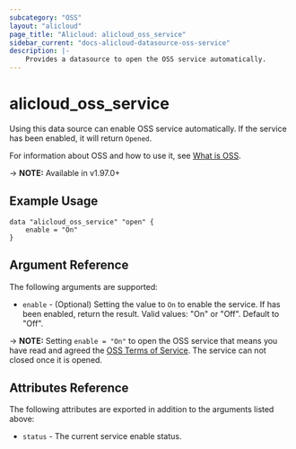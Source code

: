 ```yaml
---
subcategory: "OSS"
layout: "alicloud"
page_title: "Alicloud: alicloud_oss_service"
sidebar_current: "docs-alicloud-datasource-oss-service"
description: |-
    Provides a datasource to open the OSS service automatically.
---
```


# alicloud\_oss\_service

Using this data source can enable OSS service automatically. If the service has been enabled, it will return `Opened`.

For information about OSS and how to use it, see [What is OSS](https://www.alibabacloud.com/help/product/31815.htm).

-> **NOTE:** Available in v1.97.0+

## Example Usage

```
data "alicloud_oss_service" "open" {
	enable = "On"
}
```

## Argument Reference

The following arguments are supported:

* `enable` - (Optional) Setting the value to `On` to enable the service. If has been enabled, return the result. Valid values: "On" or "Off". Default to "Off".

-> **NOTE:** Setting `enable = "On"` to open the OSS service that means you have read and agreed the [OSS Terms of Service](https://help.aliyun.com/document_detail/31821.html). The service can not closed once it is opened.

## Attributes Reference

The following attributes are exported in addition to the arguments listed above:

* `status` - The current service enable status. 
